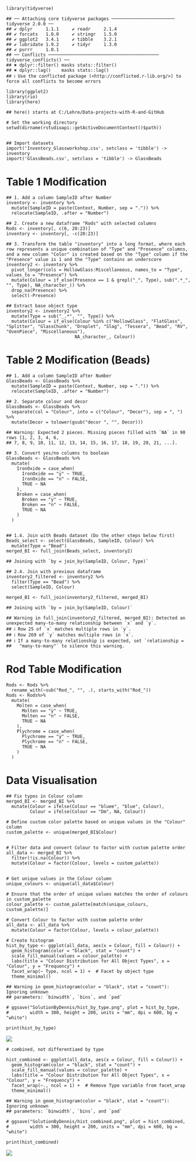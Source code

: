     library(tidyverse)

    ## ── Attaching core tidyverse packages ──────────────────────── tidyverse 2.0.0 ──
    ## ✔ dplyr     1.1.1     ✔ readr     2.1.4
    ## ✔ forcats   1.0.0     ✔ stringr   1.5.0
    ## ✔ ggplot2   3.4.1     ✔ tibble    3.2.1
    ## ✔ lubridate 1.9.2     ✔ tidyr     1.3.0
    ## ✔ purrr     1.0.1     
    ## ── Conflicts ────────────────────────────────────────── tidyverse_conflicts() ──
    ## ✖ dplyr::filter() masks stats::filter()
    ## ✖ dplyr::lag()    masks stats::lag()
    ## ℹ Use the conflicted package (<http://conflicted.r-lib.org/>) to force all conflicts to become errors

    library(ggplot2)
    library(rio)
    library(here)

    ## here() starts at C:/Lehre/Data-projects-with-R-and-GitHub

    # Set the working directory
    setwd(dirname(rstudioapi::getActiveDocumentContext()$path))


    ## Import datasets
    import('Inventory_Glassworkshop.csv', setclass = 'tibble') -> inventory
    import('GlassBeads.csv', setclass = 'tibble') -> GlassBeads

# Table 1 Modification

    ## 1. Add a column SampleID after Number
    inventory <- inventory %>%
      mutate(SampleID = paste(Context, Number, sep = ".")) %>%
      relocate(SampleID, .after = "Number")

    ## 2. Create a new dataframe "Rods" with selected columns
    Rods <- inventory[, c(6, 20:23)]
    inventory <- inventory[, -c(20:23)]

    ## 3. Transform the table "inventory" into a long format, where each row represents a unique combination of "Type" and "Presence" columns, and a new column "Color" is created based on the "Type" column if the "Presence" value is 1 and the "Type" contains an underscore
    inventory2 <- inventory %>%
      pivot_longer(cols = HollowGlass:Miscellaneous, names_to = "Type", values_to = "Presence") %>%
      mutate(Colour = if_else(Presence == 1 & grepl("_", Type), sub(".*_", "", Type), NA_character_)) %>%
      drop_na(Presence) %>%
      select(-Presence)

    ## Extract base object type
    inventory2 <- inventory2 %>%
      mutate(Type = sub("_.*", "", Type)) %>%
      mutate(Colour = if_else(Colour %in% c("HollowGlass", "FlatGlass", "Splitter", "GlassChunk", "Droplet", "Slag", "Tessera", "Bead", "RV", "OvenPiece", "Miscellaneous"),
                              NA_character_, Colour))

# Table 2 Modification (Beads)

    ## 1. Add a column SampleID after Number
    GlassBeads <- GlassBeads %>%
      mutate(SampleID = paste(Context, Number, sep = ".")) %>%
      relocate(SampleID, .after = "Number")

    ## 2. Separate colour and decor
    GlassBeads <- GlassBeads %>%
      separate(col = "Colour", into = c("Colour", "Decor"), sep = ", ") %>%
      mutate(Decor = tolower(gsub("decor ", "", Decor)))

    ## Warning: Expected 2 pieces. Missing pieces filled with `NA` in 90 rows [1, 2, 3, 4, 6,
    ## 7, 8, 9, 10, 11, 12, 13, 14, 15, 16, 17, 18, 19, 20, 21, ...].

    ## 3. Convert yes/no columns to boolean
    GlassBeads <- GlassBeads %>%
      mutate(
        IronOxide = case_when(
          IronOxide == "y" ~ TRUE,
          IronOxide == "n" ~ FALSE,
          TRUE ~ NA
        ),
        Broken = case_when(
          Broken == "y" ~ TRUE,
          Broken == "n" ~ FALSE,
          TRUE ~ NA
        )
      )           


    ## 1.4. Join with Beads dataset (Do the other steps below first)
    Beads_select <- select(GlassBeads, SampleID, Colour) %>% 
      mutate(Type = "Bead")
    merged_BI <- full_join(Beads_select, inventory2)

    ## Joining with `by = join_by(SampleID, Colour, Type)`

    ## 2.4. Join with previous dataframe
    inventory2_filtered <- inventory2 %>%
      filter(Type == "Bead") %>%
      select(SampleID, Colour)

    merged_BI <- full_join(inventory2_filtered, merged_BI)

    ## Joining with `by = join_by(SampleID, Colour)`

    ## Warning in full_join(inventory2_filtered, merged_BI): Detected an unexpected many-to-many relationship between `x` and `y`.
    ## ℹ Row 25 of `x` matches multiple rows in `y`.
    ## ℹ Row 269 of `y` matches multiple rows in `x`.
    ## ℹ If a many-to-many relationship is expected, set `relationship =
    ##   "many-to-many"` to silence this warning.

# Rod Table Modification

    Rods <- Rods %>%
      rename_with(~sub("Rod_", "", .), starts_with("Rod_"))
    Rods <- Rods%>%
      mutate(
        Molten = case_when(
          Molten == "y" ~ TRUE,
          Molten == "n" ~ FALSE,
          TRUE ~ NA
        ),
        Plychrome = case_when(
          Plychrome == "y" ~ TRUE,
          Plychrome == "n" ~ FALSE,
          TRUE ~ NA
        )
      )  

# Data Visualisation

    ## Fix typos in Colour column
    merged_BI <- merged_BI %>%
      mutate(Colour = ifelse(Colour == "bluee", "blue", Colour),
             Colour = ifelse(Colour == "Dm", NA, Colour))

    # Define custom color palette based on unique values in the "Colour" column
    custom_palette <- unique(merged_BI$Colour)


    # Filter data and convert Colour to factor with custom palette order
    all_data <- merged_BI %>%
      filter(!is.na(Colour)) %>%
      mutate(Colour = factor(Colour, levels = custom_palette))


    # Get unique values in the Colour column
    unique_colours <- unique(all_data$Colour)

    # Ensure that the order of unique values matches the order of colours in custom_palette
    colour_palette <- custom_palette[match(unique_colours, custom_palette)]

    # Convert Colour to factor with custom palette order
    all_data <- all_data %>%
      mutate(Colour = factor(Colour, levels = colour_palette))

    # Create histogram
    hist_by_type <- ggplot(all_data, aes(x = Colour, fill = Colour)) +
      geom_histogram(color = "black", stat = "count") +
      scale_fill_manual(values = colour_palette) +
      labs(title = "Colour Distribution for All Object Types", x = "Colour", y = "Frequency") +
      facet_wrap(~ Type, ncol = 1) +  # Facet by object type
      theme_minimal()

    ## Warning in geom_histogram(color = "black", stat = "count"): Ignoring unknown
    ## parameters: `binwidth`, `bins`, and `pad`

    # ggsave("SolutionByDennis/hist_by_type.png", plot = hist_by_type, 
    #        width = 300, height = 200, units = "mm", dpi = 600, bg = "white")
           
    print(hist_by_type)

![](Deeznis_files/figure-markdown_strict/4-1.png)

    # combined, not differentiaed by type

    hist_combined <- ggplot(all_data, aes(x = Colour, fill = Colour)) +
      geom_histogram(color = "black", stat = "count") +
      scale_fill_manual(values = colour_palette) +
      labs(title = "Colour Distribution for All Object Types", x = "Colour", y = "Frequency") +
      facet_wrap(~., ncol = 1) +  # Remove Type variable from facet_wrap
      theme_minimal()

    ## Warning in geom_histogram(color = "black", stat = "count"): Ignoring unknown
    ## parameters: `binwidth`, `bins`, and `pad`

    # ggsave("SolutionByDennis/hist_combined.png", plot = hist_combined, 
    #        width = 300, height = 200, units = "mm", dpi = 600, bg = "white")

    print(hist_combined)

![](Deeznis_files/figure-markdown_strict/4-2.png)
